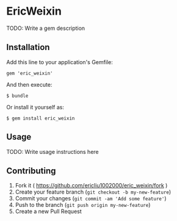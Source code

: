 # EricWeixin

TODO: Write a gem description

## Installation

Add this line to your application's Gemfile:

    gem 'eric_weixin'

And then execute:

    $ bundle

Or install it yourself as:

    $ gem install eric_weixin

## Usage

TODO: Write usage instructions here

## Contributing

1. Fork it ( https://github.com/ericliu1002000/eric_weixin/fork )
2. Create your feature branch (`git checkout -b my-new-feature`)
3. Commit your changes (`git commit -am 'Add some feature'`)
4. Push to the branch (`git push origin my-new-feature`)
5. Create a new Pull Request

